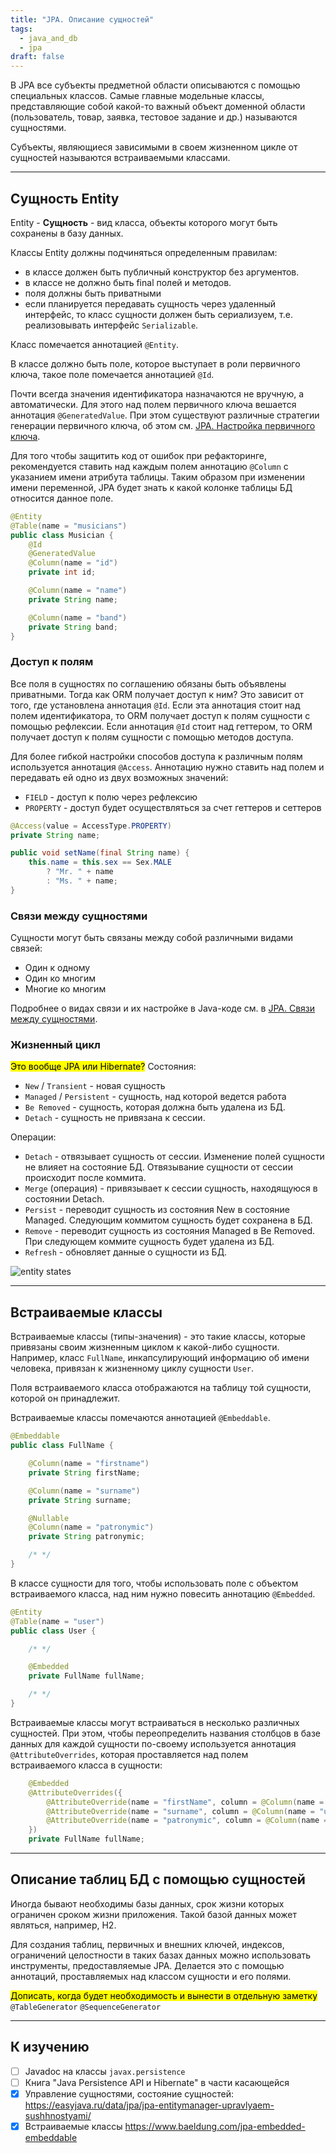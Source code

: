 ```yaml
---
title: "JPA. Описание сущностей"
tags:
  - java_and_db
  - jpa
draft: false
---
```


В JPA все субъекты предметной области описываются с помощью специальных классов. Самые главные модельные классы, представляющие собой какой-то важный объект доменной области (пользователь, товар, заявка, тестовое задание и др.) называются сущностями.

Субъекты, являющиеся зависимыми в своем жизненном цикле от сущностей называются встраиваемыми классами.

---
## Сущность Entity

Entity - **Сущность** - вид класса, объекты которого могут быть сохранены в базу данных.

Классы Entity должны подчиняться определенным правилам:

- в классе должен быть публичный конструктор без аргументов.
- в классе не должно быть final полей и методов.
- поля должны быть приватными
- если планируется передавать сущность через удаленный интерфейс, то класс сущности должен быть сериализуем, т.е. реализовывать интерфейс `Serializable`.

Класс помечается аннотацией `@Entity`.

В классе должно быть поле, которое выступает в роли первичного ключа, такое поле помечается аннотацией `@Id`.

Почти всегда значения идентификатора назначаются не вручную, а автоматически. Для этого над полем первичного ключа вешается аннотация `@GeneratedValue`. При этом существуют различные стратегии генерации первичного ключа, об этом см. [JPA. Настройка первичного ключа](jpa_primary_key.md).

Для того чтобы защитить код от ошибок при рефакторинге, рекомендуется ставить над каждым полем аннотацию `@Column` с указанием имени атрибута таблицы. Таким образом при изменении имени переменной, JPA будет знать к какой колонке таблицы БД относится данное поле.

```java
@Entity
@Table(name = "musicians")
public class Musician {
    @Id
    @GeneratedValue
    @Column(name = "id")
    private int id;

    @Column(name = "name")
    private String name;

    @Column(name = "band")
    private String band;
}
```

### Доступ к полям

Все поля в сущностях по соглашению обязаны быть объявлены приватными. Тогда как ORM получает доступ к ним? Это зависит от того, где установлена аннотация `@Id`. Если эта аннотация стоит над полем идентификатора, то ORM получает доступ к полям сущности с помощью рефлексии. Если аннотация `@Id` стоит над геттером, то ORM получает доступ к полям сущности с помощью методов доступа.

Для более гибкой настройки способов доступа к различным полям используется аннотация `@Access`. Аннотацию нужно ставить над полем и передавать ей одно из двух возможных значений:

- `FIELD` - доступ к полю через рефлексию
- `PROPERTY` - доступ будет осуществляться за счет геттеров и сеттеров

```java
@Access(value = AccessType.PROPERTY)
private String name;

public void setName(final String name) {
    this.name = this.sex == Sex.MALE
        ? "Mr. " + name
        : "Ms. " + name;
}
```

### Связи между сущностями

Cущности могут быть связаны между собой различными видами связей:

- Один к одному
- Один ко многим
- Многие ко многим

Подробнее о видах связи и их настройке в Java-коде см. в [JPA. Связи между сущностями](jpa_join_entities.md).

### Жизненный цикл

<mark>Это вообще JPA или Hibernate?</mark>
Состояния:

- `New` / `Transient` - новая сущность
- `Managed` / `Persistent` - сущность, над которой ведется работа
- `Be Removed` - сущность, которая должна быть удалена из БД.
- `Detach` - сущность не привязана к сессии.

Операции:

- `Detach` - отвязывает сущность от сессии. Изменение полей сущности не влияет на состояние БД. Отвязывание сущности от сессии происходит после коммита.
- `Merge` (операция) - привязывает к сессии сущность, находящуюся в состоянии Detach.
- `Persist` - переводит сущность из состояния New в состояние Managed. Следующим коммитом сущность будет сохранена в БД.
- `Remove` - переводит сущность из состояния Managed в Be Removed. При следующем коммите сущность будет удалена из БД.
- `Refresh` - обновляет данные о сущности из БД.

![entity states](../../images/jpa_entity_state.png)

---
## Встраиваемые классы

Встраиваемые классы (типы-значения) - это такие классы, которые привязаны своим жизненным циклом к какой-либо сущности. Например, класс `FullName`, инкапсулирующий информацию об имени человека, привязан к жизненному циклу сущности `User`.

Поля встраиваемого класса отображаются на таблицу той сущности, которой он принадлежит.

Встраиваемые классы помечаются аннотацией `@Embeddable`.
```java
@Embeddable
public class FullName {

    @Column(name = "firstname")
    private String firstName;

    @Column(name = "surname")
    private String surname;

    @Nullable
    @Column(name = "patronymic")
    private String patronymic;

    /* */
}
```

В классе сущности для того, чтобы использовать поле с объектом встраиваемого класса, над ним нужно повесить аннотацию `@Embedded`.
```java
@Entity
@Table(name = "user")
public class User {

    /* */

    @Embedded
    private FullName fullName;

    /* */
}
```

Встраиваемые классы могут встраиваться в несколько различных сущностей. При этом, чтобы переопределить названия столбцов в базе данных для каждой сущности по-своему используется аннотация `@AttributeOverrides`, которая проставляется над полем встраиваемого класса в сущности:
```java
    @Embedded
    @AttributeOverrides({
        @AttributeOverride(name = "firstName", column = @Column(name = "user_firstname")),
        @AttributeOverride(name = "surname", column = @Column(name = "user_surname")),
        @AttributeOverride(name = "patronymic", column = @Column(name = "user_patronymic"))
    })
    private FullName fullName;
```

---
## Описание таблиц БД с помощью сущностей

Иногда бывают необходимы базы данных, срок жизни которых ограничен сроком жизни приложения. Такой базой данных может являться, например, H2.

Для создания таблиц, первичных и внешних ключей, индексов, ограничений целостности в таких базах данных можно использовать инструменты, предоставляемые JPA. Делается это с помощью аннотаций, проставляемых над классом сущности и его полями.

<mark>Дописать, когда будет необходимость и вынести в отдельную заметку</mark>
`@TableGenerator`
`@SequenceGenerator`

---
## К изучению

- [ ] Javadoc на классы `javax.persistence`
- [ ] Книга "Java Persistence API и Hibernate" в части касающейся
- [X] Управление сущностями, состояние сущностей: https://easyjava.ru/data/jpa/jpa-entitymanager-upravlyaem-sushhnostyami/
- [X] Встраиваемые классы https://www.baeldung.com/jpa-embedded-embeddable